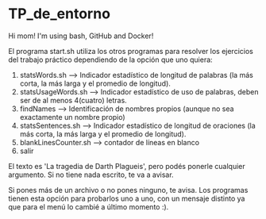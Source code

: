 # TP_de_entorno

Hi mom! I'm using bash, GitHub and Docker!

El programa start.sh utiliza los otros programas para resolver los ejercicios del trabajo práctico dependiendo de la opción que uno quiera:

1) statsWords.sh --> Indicador estadístico de longitud de palabras (la más corta, la más larga y el
promedio de longitud).
2) statsUsageWords.sh --> Indicador estadístico de uso de palabras, deben ser de al menos 4(cuatro)
letras.
3) findNames --> Identificación de nombres propios (aunque no sea exactamente un nombre propio)
4) statsSentences.sh --> Indicador estadístico de longitud de oraciones (la más corta, la más larga y el
promedio de longitud).
5) blankLinesCounter.sh --> contador de líneas en blanco
6) salir

El texto es 'La tragedia de Darth Plagueis', pero podés ponerle cualquier argumento. Si no tiene nada escrito, te va a avisar.

Si pones más de un archivo o no pones ninguno, te avisa. Los programas tienen esta opción para probarlos uno a uno, con un mensaje distinto
ya que para el menú lo cambié a último momento :).




